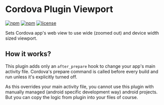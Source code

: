 # Cordova Plugin Viewport
[![npm](https://img.shields.io/npm/v/cordova-plugin-viewport.svg?style=flat-square)](https://www.npmjs.com/package/cordova-plugin-viewport)
[![npm](https://img.shields.io/npm/dm/cordova-plugin-viewport.svg?style=flat-square)](https://www.npmjs.com/package/cordova-plugin-viewport)
[![license](https://img.shields.io/github/license/cakuki/cordova-plugin-viewport.svg?style=flat-square)](LICENSE)

Sets Cordova app's web view to use wide (zoomed out) and device width sized viewport.

## How it works?

This plugin adds only an `after_prepare` hook to change your app's main activity file. Cordova's prepare command is called before every build and run unless it's explicitly turned off.

As this overrides your main activity file, you cannot use this plugin with manually managed (android specific development way) android projects. But you can copy the logic from plugin into your files of course.

